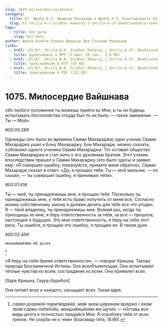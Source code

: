 ```yaml
---
slug: 1075-miloserdie-vajshnava
category:
  title: 67. Шрила Б.Р. Шридхар Махарадж и Шрила А.Ч. Бхактиведанта Свами Прабхупада
  slug: 67-shrila-b-r-sridhar-maharaj-i-shrila-a-ch-bhaktivedanta-svami-prabhupada
tags:
  - title: без даты
    slug: bez-daty
author: Шрила Бхакти Ракшак Шридхар Дев-Госвами Махарадж
links:
  - href: /dl/67._Shrila_B.R._Sridhar_Maharaj_i_Shrila_A.Ch._Bhaktivedanta_Svami_Prabhupada/1075_2012.07.25.20_ShridharMj_Miloserdiye_Vaishnava.mp3
    title: аудиозапись в MP3 (3 мин. 28 сек., 2,8 МБ)
  - href: /dl/67._Shrila_B.R._Sridhar_Maharaj_i_Shrila_A.Ch._Bhaktivedanta_Svami_Prabhupada/1075_2012.07.25.20_ShridharMj_Miloserdiye_Vaishnava.rtf
    title: транскрипцию в RTF (59 КБ)
  - href: /dl/67._Shrila_B.R._Sridhar_Maharaj_i_Shrila_A.Ch._Bhaktivedanta_Svami_Prabhupada/1075_2012.07.25.20_ShridharMj_Miloserdiye_Vaishnava.pdf
    title: транскрипцию в PDF (137 КБ)
---
```


# 1075. Милосердие Вайшнава

«Из любого положения ты можешь прийти ко Мне, и ты не будешь испытывать беспокойства откуда был то ни было, — такое заверение. — Ты — Мой».

*#00:00:28#*

Однажды (это было во времена Свами Махараджа) один ученик Свами Махараджа ушел к Бону Махараджу. Бон Махарадж, можно сказать, соблазнил одного ученика Свами Махараджа. Тот оставил общество Свами Махараджа и стал жить с его духовным братом. Этот ученик впоследствии пришел к Свами Махараджу (это было здесь) и заявил ему: «Я совершил ошибку, пожалуйста, примите меня обратно». Свами Махарадж сказал в ответ: «Да, я прощаю тебя. Ты — мой мальчик, — он сказал, — ты совершил ошибку, я принимаю тебя».

*#00:01:41#*

Ты — мой, ты принадлежишь мне, я прощаю тебя. Поскольку ты принадлежишь мне, у тебя есть право получить от меня все. Согласно моему собственному закону я должен делать для тебя все что угодно. Я — твой владелец, ты принадлежишь мне. Всякий раз, когда ты приходишь ко мне, я беру ответственность за тебя, за все — прошлое, настоящее и будущее. Это моя ответственность, я беру на себя этот риск. Ты ошибся, я прощаю эту ошибку, я прощаю ее. В таком духе.

*#00:02:45#*

    мокшайишйа̄ми ма̄ ш́учах̣
[^_ftn1]

«Я беру на себя бремя ответственности», — говорит Кришна. Такова природа Безграничной Истины. Она всеобъемлющая, Она испытывает теплые чувства ко всем, сострадание ко всем. Она приемлет всех.

[Харе Кришна, Гаура-Харибол]

Она питает всех и каждого, насыщает всех. Такая идея.



[^_ftn1]: *сарва-дхарма̄н паритйаджйа, ма̄м экам̇ ш́аран̣ам̇ враджа / ахам̇ тва̄м̇ сарва-па̄пебхйо, мокшайишйа̄ми ма̄ ш́учах̣* — «Оставь все виды долга и полностью предайся Мне. Я освобожу тебя от всех грехов. Не скорби ни о чем» (Бхагавад-гита, 18.66).

